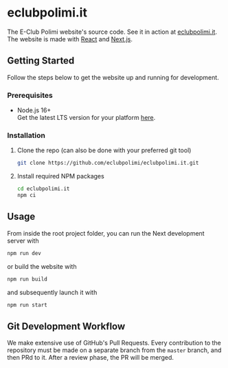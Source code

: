 # eclubpolimi.it

The E-Club Polimi website's source code. See it in action at [eclubpolimi.it](https://www.eclubpolimi.it/).
The website is made with [React](https://reactjs.org/) and [Next.js](https://nextjs.org/).

## Getting Started

Follow the steps below to get the website up and running for development.

### Prerequisites

- Node.js 16+  
  Get the latest LTS version for your platform [here](https://nodejs.org/it/download/).

### Installation

1. Clone the repo (can also be done with your preferred git tool)
   ```sh
   git clone https://github.com/eclubpolimi/eclubpolimi.it.git
   ```
2. Install required NPM packages
   ```sh
   cd eclubpolimi.it
   npm ci
   ```

## Usage

From inside the root project folder, you can run the Next development server with

```sh
npm run dev
```

or build the website with

```sh
npm run build
```

and subsequently launch it with

```sh
npm run start
```

## Git Development Workflow

We make extensive use of GitHub's Pull Requests. Every contribution to the repository must be made on a separate branch
from the `master` branch, and then PRd to it. After a review phase, the PR will be merged.
